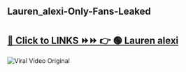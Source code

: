 
 ## Lauren_alexi-Only-Fans-Leaked

# <h2><a href="https://clipsfans.com/Lauren_alexi&ref=git">🔗 Click to LINKS ⏩⏩ 👉 🟢 Lauren alexi </a></h2>

<a href="https://clipsfans.com/Lauren_alexi&ref=git" rel="nofollow" data-target="animated-image.originalLink"><img src="https://i.ibb.co.com/xMMVF88/686577567.gif" alt="Viral Video Original" style="max-width: 100%; display: inline-block;" data-target="animated-image.originalImage"></a>
